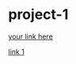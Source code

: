 # project-1

[your link here](https://www.canva.com/design/DAFxB4f-ag8/-X8DmLguBYAlPy4kixoDKQ/edit?utm_content=DAFxB4f-ag8&utm_campaign=designshare&utm_medium=link2&utm_source=sharebutton)

[link 1](https://www.canva.com/design/DAFxCCuiimA/-CK41gMeOLJ-eJ8v-9ahpA/edit?utm_content=DAFxCCuiimA&utm_campaign=designshare&utm_medium=link2&utm_source=sharebutton)

